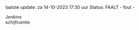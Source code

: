 laatste update: 
za 14-10-2023 17:30   uur 
Status: FAALT - fout - 
<div class="service R">Jenkins</div><div class="service R">schijfruimte</div>